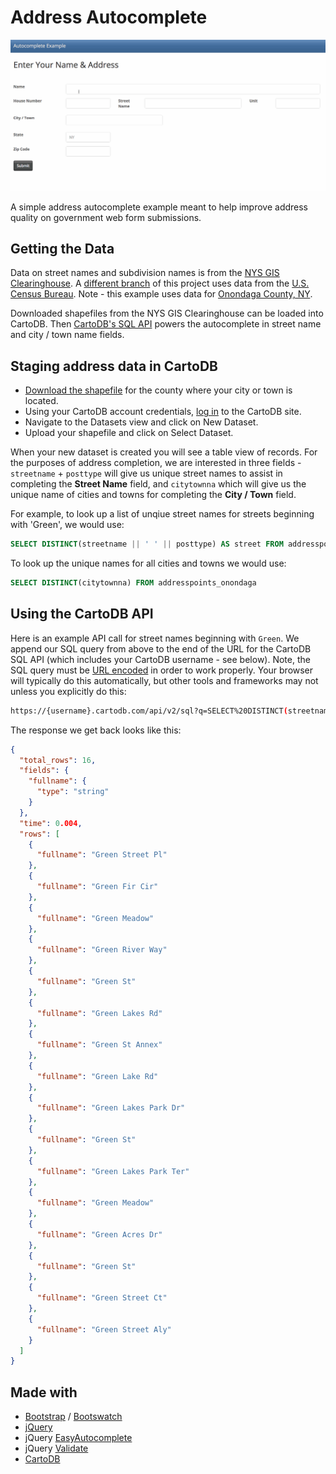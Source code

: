 # Address Autocomplete

![Address autocomplete](https://raw.githubusercontent.com/mheadd/address-autocomplete/gh-pages/autocomplete.gif "Address autocomplete")

A simple address autocomplete example meant to help improve address quality on government web form submissions.


## Getting the Data

Data on street names and subdivision names is from the [NYS GIS Clearinghouse](http://gis.ny.gov/gisdata/inventories/details.cfm?DSID=921). A [different branch](https://github.com/mheadd/address-autocomplete/tree/census) of this project uses data  from the [U.S. Census Bureau](https://www.census.gov/geo/maps-data/data/tiger-line.html). Note - this example uses data for [Onondaga County, NY](https://en.wikipedia.org/wiki/Onondaga_County,_New_York).

Downloaded shapefiles from the NYS GIS Clearinghouse can be loaded into CartoDB. Then [CartoDB's SQL API](https://docs.cartodb.com/cartodb-platform/sql-api/) powers the autocomplete in street name and city / town name fields.

## Staging address data in CartoDB

* [Download the shapefile](http://gis.ny.gov/gisdata/inventories/details.cfm?DSID=921) for the county where your city or town is located.
* Using your CartoDB account credentials, [log in](https://cartodb.com/login) to the CartoDB site.
* Navigate to the Datasets view and click on New Dataset.
* Upload your shapefile and click on Select Dataset. 

When your new dataset is created you will see a table view of records. For the purposes of address completion, we are interested in three fields - ```streetname``` + ```posttype``` will give us unique street names to assist in completing the **Street Name** field, and ```citytownna``` which will give us the unique name of cities and towns for completing the **City / Town** field.

For example, to look up a list of unqiue street names for streets beginning with 'Green', we would use:

```sql
SELECT DISTINCT(streetname || ' ' || posttype) AS street FROM addresspoints_onondaga WHERE streetname LIKE 'Green%'
```

To look up the unique names for all cities and towns we would use:

```sql
SELECT DISTINCT(citytownna) FROM addresspoints_onondaga
```

## Using the CartoDB API

Here is an example API call for street names beginning with ```Green```. We append our SQL query from above to the end of the URL for the CartoDB SQL API (which includes your CartoDB username - see below). Note, the SQL query must be [URL encoded](https://en.wikipedia.org/wiki/Percent-encoding) in order to work properly. Your browser will typically do this automatically, but other tools and frameworks may not unless you explicitly do this:

```bash
https://{username}.cartodb.com/api/v2/sql?q=SELECT%20DISTINCT(streetname%20%7C%7C%20%27%20%27%20%7C%7C%20posttype)%20AS%20street%20FROM%20addresspoints_onondaga%20WHERE%20streetname%20LIKE%20%27Green%20%25%27
```

The response we get back looks like this:

```json
{
  "total_rows": 16,
  "fields": {
    "fullname": {
      "type": "string"
    }
  },
  "time": 0.004,
  "rows": [
    {
      "fullname": "Green Street Pl"
    },
    {
      "fullname": "Green Fir Cir"
    },
    {
      "fullname": "Green Meadow"
    },
    {
      "fullname": "Green River Way"
    },
    {
      "fullname": "Green St"
    },
    {
      "fullname": "Green Lakes Rd"
    },
    {
      "fullname": "Green St Annex"
    },
    {
      "fullname": "Green Lake Rd"
    },
    {
      "fullname": "Green Lakes Park Dr"
    },
    {
      "fullname": "Green St"
    },
    {
      "fullname": "Green Lakes Park Ter"
    },
    {
      "fullname": "Green Meadow"
    },
    {
      "fullname": "Green Acres Dr"
    },
    {
      "fullname": "Green St"
    },
    {
      "fullname": "Green Street Ct"
    },
    {
      "fullname": "Green Street Aly"
    }
  ]
}
```

## Made with

* [Bootstrap](http://getbootstrap.com/) / [Bootswatch](https://bootswatch.com/)
* [jQuery](https://jquery.com/)
* jQuery [EasyAutocomplete](http://easyautocomplete.com/)
* jQuery [Validate](https://jqueryvalidation.org/)
* [CartoDB](https://cartodb.com/)
